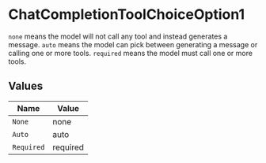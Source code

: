 # ChatCompletionToolChoiceOption1

`none` means the model will not call any tool and instead generates a message. `auto` means the model can pick between generating a message or calling one or more tools. `required` means the model must call one or more tools.



## Values

| Name       | Value      |
| ---------- | ---------- |
| `None`     | none       |
| `Auto`     | auto       |
| `Required` | required   |